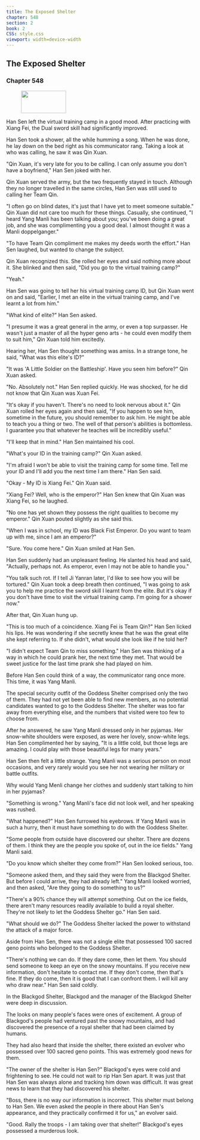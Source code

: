 ```yaml
---
title: The Exposed Shelter
chapter: 548
section: 2
book: 2
CSS: style.css
viewport: width=device-width
---
```


## The Exposed Shelter

### Chapter 548

<figure>
	<img src="../Images/gem.gif" alt="" id="gem" width="120" height="60" />
</figure>

Han Sen left the virtual training camp in a good mood. After practicing with Xiang Fei, the Dual sword skill had significantly improved.

Han Sen took a shower, all the while humming a song. When he was done, he lay down on the bed right as his communicator rang. Taking a look at who was calling, he saw it was Qin Xuan.

"Qin Xuan, it's very late for you to be calling. I can only assume you don't have a boyfriend," Han Sen joked with her.

Qin Xuan served the army, but the two frequently stayed in touch. Although they no longer travelled in the same circles, Han Sen was still used to calling her Team Qin.

"I often go on blind dates, it's just that I have yet to meet someone suitable." Qin Xuan did not care too much for these things. Casually, she continued, "I heard Yang Manli has been talking about you; you've been doing a great job, and she was complimenting you a good deal. I almost thought it was a Manli doppelganger."

"To have Team Qin compliment me makes my deeds worth the effort." Han Sen laughed, but wanted to change the subject.

Qin Xuan recognized this. She rolled her eyes and said nothing more about it. She blinked and then said, "Did you go to the virtual training camp?"

"Yeah."

Han Sen was going to tell her his virtual training camp ID, but Qin Xuan went on and said, "Earlier, I met an elite in the virtual training camp, and I've learnt a lot from him."

"What kind of elite?" Han Sen asked.

"I presume it was a great general in the army, or even a top surpasser. He wasn't just a master of all the hyper geno arts - he could even modify them to suit him," Qin Xuan told him excitedly.

Hearing her, Han Sen thought something was amiss. In a strange tone, he said, "What was this elite's ID?"

"It was 'A Little Soldier on the Battleship'. Have you seen him before?" Qin Xuan asked.

"No. Absolutely not." Han Sen replied quickly. He was shocked, for he did not know that Qin Xuan was Xuan Fei.

"It's okay if you haven't. There's no need to look nervous about it." Qin Xuan rolled her eyes again and then said, "If you happen to see him, sometime in the future, you should remember to ask him. He might be able to teach you a thing or two. The well of that person's abilities is bottomless. I guarantee you that whatever he teaches will be incredibly useful."

"I'll keep that in mind." Han Sen maintained his cool.

"What's your ID in the training camp?" Qin Xuan asked.

"I'm afraid I won't be able to visit the training camp for some time. Tell me your ID and I'll add you the next time I am there." Han Sen said.

"Okay - My ID is Xiang Fei." Qin Xuan said.

"Xiang Fei? Well, who is the emperor?" Han Sen knew that Qin Xuan was Xiang Fei, so he laughed.

"No one has yet shown they possess the right qualities to become my emperor." Qin Xuan pouted slightly as she said this.

"When I was in school, my ID was Black Fist Emperor. Do you want to team up with me, since I am an emperor?"

"Sure. You come here." Qin Xuan smiled at Han Sen.

Han Sen suddenly had an unpleasant feeling. He slanted his head and said, "Actually, perhaps not. As emperor, even I may not be able to handle you."

"You talk such rot. If I tell Ji Yanran later, I'd like to see how you will be tortured." Qin Xuan took a deep breath then continued, "I was going to ask you to help me practice the sword skill I learnt from the elite. But it's okay if you don't have time to visit the virtual training camp. I'm going for a shower now."

After that, Qin Xuan hung up.

"This is too much of a coincidence. Xiang Fei is Team Qin?" Han Sen licked his lips. He was wondering if she secretly knew that he was the great elite she kept referring to. If she didn't, what would she look like if he told her?

"I didn't expect Team Qin to miss something." Han Sen was thinking of a way in which he could prank her, the next time they met. That would be sweet justice for the last time prank she had played on him.

Before Han Sen could think of a way, the communicator rang once more. This time, it was Yang Manli.

The special security outfit of the Goddess Shelter comprised only the two of them. They had not yet been able to find new members, as no potential candidates wanted to go to the Goddess Shelter. The shelter was too far away from everything else, and the numbers that visited were too few to choose from.

After he answered, he saw Yang Manli dressed only in her pyjamas. Her snow-white shoulders were exposed, as were her lovely, snow-white legs. Han Sen complimented her by saying, "It is a little cold, but those legs are amazing. I could play with those beautiful legs for many years."

Han Sen then felt a little strange. Yang Manli was a serious person on most occasions, and very rarely would you see her not wearing her military or battle outfits.

Why would Yang Menli change her clothes and suddenly start talking to him in her pyjamas?

"Something is wrong." Yang Manli's face did not look well, and her speaking was rushed.

"What happened?" Han Sen furrowed his eyebrows. If Yang Manli was in such a hurry, then it must have something to do with the Goddess Shelter.

"Some people from outside have discovered our shelter. There are dozens of them. I think they are the people you spoke of, out in the ice fields." Yang Manli said.

"Do you know which shelter they come from?" Han Sen looked serious, too.

"Someone asked them, and they said they were from the Blackgod Shelter. But before I could arrive, they had already left." Yang Manli looked worried, and then asked, "Are they going to do something to us?"

"There's a 90% chance they will attempt something. Out on the ice fields, there aren't many resources readily available to build a royal shelter. They're not likely to let the Goddess Shelter go." Han Sen said.

"What should we do?" The Goddess Shelter lacked the power to withstand the attack of a major force.

Aside from Han Sen, there was not a single elite that possessed 100 sacred geno points who belonged to the Goddess Shelter.

"There's nothing we can do. If they dare come, then let them. You should send someone to keep an eye on the snowy mountains. If you receive new information, don't hesitate to contact me. If they don't come, then that's fine. If they do come, then it is good that I can confront them. I will kill any who draw near." Han Sen said coldly.

In the Blackgod Shelter, Blackgod and the manager of the Blackgod Shelter were deep in discussion.

The looks on many people's faces were ones of excitement. A group of Blackgod's people had ventured past the snowy mountains, and had discovered the presence of a royal shelter that had been claimed by humans.

They had also heard that inside the shelter, there existed an evolver who possessed over 100 sacred geno points. This was extremely good news for them.

"The owner of the shelter is Han Sen?" Blackgod's eyes were cold and frightening to see. He could not wait to rip Han Sen apart. It was just that Han Sen was always alone and tracking him down was difficult. It was great news to learn that they had discovered his shelter.

"Boss, there is no way our information is incorrect. This shelter must belong to Han Sen. We even asked the people in there about Han Sen's appearance, and they practically confirmed it for us," an evolver said.

"Good. Rally the troops - I am taking over that shelter!" Blackgod's eyes possessed a murderous look.